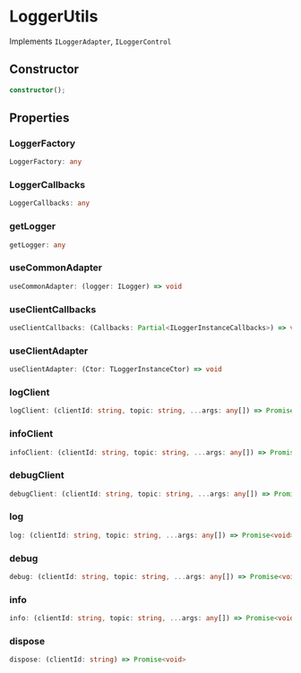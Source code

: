 # LoggerUtils

Implements `ILoggerAdapter`, `ILoggerControl`

## Constructor

```ts
constructor();
```

## Properties

### LoggerFactory

```ts
LoggerFactory: any
```

### LoggerCallbacks

```ts
LoggerCallbacks: any
```

### getLogger

```ts
getLogger: any
```

### useCommonAdapter

```ts
useCommonAdapter: (logger: ILogger) => void
```

### useClientCallbacks

```ts
useClientCallbacks: (Callbacks: Partial<ILoggerInstanceCallbacks>) => void
```

### useClientAdapter

```ts
useClientAdapter: (Ctor: TLoggerInstanceCtor) => void
```

### logClient

```ts
logClient: (clientId: string, topic: string, ...args: any[]) => Promise<void>
```

### infoClient

```ts
infoClient: (clientId: string, topic: string, ...args: any[]) => Promise<void>
```

### debugClient

```ts
debugClient: (clientId: string, topic: string, ...args: any[]) => Promise<void>
```

### log

```ts
log: (clientId: string, topic: string, ...args: any[]) => Promise<void>
```

### debug

```ts
debug: (clientId: string, topic: string, ...args: any[]) => Promise<void>
```

### info

```ts
info: (clientId: string, topic: string, ...args: any[]) => Promise<void>
```

### dispose

```ts
dispose: (clientId: string) => Promise<void>
```
